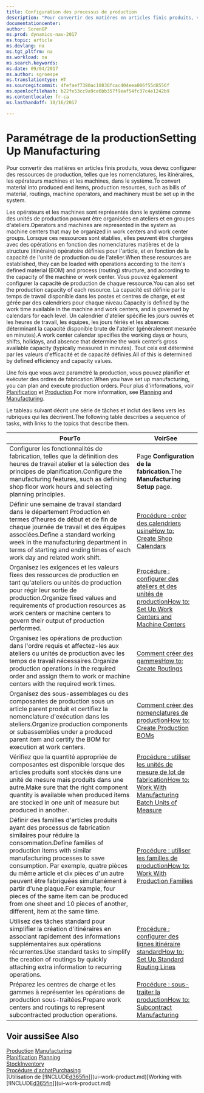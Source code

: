 ```yaml
---
title: Configuration des processus de production
description: "Pour convertir des matières en articles finis produits, vous devez configurer des ressources de production, telles que les nomenclatures, les itinéraires, les opérateurs machines et les machines, dans le système."
documentationcenter: 
author: SorenGP
ms.prod: dynamics-nav-2017
ms.topic: article
ms.devlang: na
ms.tgt_pltfrm: na
ms.workload: na
ms.search.keywords: 
ms.date: 09/04/2017
ms.author: sgroespe
ms.translationtype: HT
ms.sourcegitcommit: 4fefaef7380ac10836fcac404eea006f55d8556f
ms.openlocfilehash: b22fe53cc9a9ce6bb357f9eaf54fc37c4e1242b9
ms.contentlocale: fr-ca
ms.lasthandoff: 10/16/2017

---
```

# <a name="setting-up-manufacturing"></a><span data-ttu-id="4d7fc-103">Paramétrage de la production</span><span class="sxs-lookup"><span data-stu-id="4d7fc-103">Setting Up Manufacturing</span></span>
<span data-ttu-id="4d7fc-104">Pour convertir des matières en articles finis produits, vous devez configurer des ressources de production, telles que les nomenclatures, les itinéraires, les opérateurs machines et les machines, dans le système.</span><span class="sxs-lookup"><span data-stu-id="4d7fc-104">To convert material into produced end items, production resources, such as bills of material, routings, machine operators, and machinery must be set up in the system.</span></span>

<span data-ttu-id="4d7fc-105">Les opérateurs et les machines sont représentés dans le système comme des unités de production pouvant être organisées en ateliers et en groupes d'ateliers.</span><span class="sxs-lookup"><span data-stu-id="4d7fc-105">Operators and machines are represented in the system as machine centers that may be organized in work centers and work center groups.</span></span> <span data-ttu-id="4d7fc-106">Lorsque ces ressources sont établies, elles peuvent être chargées avec des opérations en fonction des nomenclatures matières et de la structure (itinéraire) opératoire définies pour l'article, et en fonction de la capacité de l'unité de production ou de l'atelier.</span><span class="sxs-lookup"><span data-stu-id="4d7fc-106">When these resources are established, they can be loaded with operations according to the item's defined material (BOM) and process (routing) structure, and according to the capacity of the machine or work center.</span></span> <span data-ttu-id="4d7fc-107">Vous pouvez également configurer la capacité de production de chaque ressource.</span><span class="sxs-lookup"><span data-stu-id="4d7fc-107">You can also set the production capacity of each resource.</span></span> <span data-ttu-id="4d7fc-108">La capacité est définie par le temps de travail disponible dans les postes et centres de charge, et est gérée par des calendriers pour chaque niveau.</span><span class="sxs-lookup"><span data-stu-id="4d7fc-108">Capacity is defined by the work time available in the machine and work centers, and is governed by calendars for each level.</span></span> <span data-ttu-id="4d7fc-109">Un calendrier d'atelier spécifie les jours ouvrés et les heures de travail, les équipes, les jours fériés et les absences déterminant la capacité disponible brute de l'atelier (généralement mesurée en minutes).</span><span class="sxs-lookup"><span data-stu-id="4d7fc-109">A work center calendar specifies the working days or hours, shifts, holidays, and absence that determine the work center’s gross available capacity (typically measured in minutes).</span></span> <span data-ttu-id="4d7fc-110">Tout cela est déterminé par les valeurs d'efficacité et de capacité définies.</span><span class="sxs-lookup"><span data-stu-id="4d7fc-110">All of this is determined by defined efficiency and capacity values.</span></span>  

<span data-ttu-id="4d7fc-111">Une fois que vous avez paramétré la production, vous pouvez planifier et exécuter des ordres de fabrication.</span><span class="sxs-lookup"><span data-stu-id="4d7fc-111">When you have set up manufacturing, you can plan and execute production orders.</span></span> <span data-ttu-id="4d7fc-112">Pour plus d'informations, voir [Planification](production-planning.md) et [Production](production-manage-manufacturing.md).</span><span class="sxs-lookup"><span data-stu-id="4d7fc-112">For more information, see [Planning](production-planning.md) and [Manufacturing](production-manage-manufacturing.md).</span></span>  

 <span data-ttu-id="4d7fc-113">Le tableau suivant décrit une série de tâches et inclut des liens vers les rubriques qui les décrivent.</span><span class="sxs-lookup"><span data-stu-id="4d7fc-113">The following table describes a sequence of tasks, with links to the topics that describe them.</span></span>   

|<span data-ttu-id="4d7fc-114">**Pour**</span><span class="sxs-lookup"><span data-stu-id="4d7fc-114">**To**</span></span>|<span data-ttu-id="4d7fc-115">**Voir**</span><span class="sxs-lookup"><span data-stu-id="4d7fc-115">**See**</span></span>|  
|------------|-------------|  
|<span data-ttu-id="4d7fc-116">Configurer les fonctionnalités de fabrication, telles que la définition des heures de travail atelier et la sélection des principes de planification.</span><span class="sxs-lookup"><span data-stu-id="4d7fc-116">Configure the manufacturing features, such as defining shop floor work hours and selecting planning principles.</span></span>|<span data-ttu-id="4d7fc-117">Page **Configuration de la fabrication**.</span><span class="sxs-lookup"><span data-stu-id="4d7fc-117">The **Manufacturing Setup** page.</span></span>|  
|<span data-ttu-id="4d7fc-118">Définir une semaine de travail standard dans le département Production en termes d'heures de début et de fin de chaque journée de travail et des équipes associées.</span><span class="sxs-lookup"><span data-stu-id="4d7fc-118">Define a standard working week in the manufacturing department in terms of starting and ending times of each work day and related work shift.</span></span>|[<span data-ttu-id="4d7fc-119">Procédure : créer des calendriers usine</span><span class="sxs-lookup"><span data-stu-id="4d7fc-119">How to: Create Shop Calendars</span></span>](production-how-to-create-work-center-calendars.md)|  
|<span data-ttu-id="4d7fc-120">Organisez les exigences et les valeurs fixes des ressources de production en tant qu'ateliers ou unités de production pour régir leur sortie de production.</span><span class="sxs-lookup"><span data-stu-id="4d7fc-120">Organize fixed values and requirements of production resources as work centers or machine centers to govern their output of production performed.</span></span>|[<span data-ttu-id="4d7fc-121">Procédure : configurer des ateliers et des unités de production</span><span class="sxs-lookup"><span data-stu-id="4d7fc-121">How to: Set Up Work Centers and Machine Centers</span></span>](production-how-to-set-up-work-and-machine-centers.md)|
|<span data-ttu-id="4d7fc-122">Organisez les opérations de production dans l'ordre requis et affectez-les aux ateliers ou unités de production avec les temps de travail nécessaires.</span><span class="sxs-lookup"><span data-stu-id="4d7fc-122">Organize production operations in the required order and assign them to work or machine centers with the required work times.</span></span>|[<span data-ttu-id="4d7fc-123">Comment créer des gammes</span><span class="sxs-lookup"><span data-stu-id="4d7fc-123">How to: Create Routings</span></span>](production-how-to-create-routings.md)|
|<span data-ttu-id="4d7fc-124">Organisez des sous-assemblages ou des composantes de production sous un article parent produit et certifiez la nomenclature d'exécution dans les ateliers.</span><span class="sxs-lookup"><span data-stu-id="4d7fc-124">Organize production components or subassemblies under a produced parent item and certify the BOM for execution at work centers.</span></span>|[<span data-ttu-id="4d7fc-125">Comment créer des nomenclatures de production</span><span class="sxs-lookup"><span data-stu-id="4d7fc-125">How to: Create Production BOMs</span></span>](production-how-to-create-production-boms.md)|
|<span data-ttu-id="4d7fc-126">Vérifiez que la quantité appropriée de composantes est disponible lorsque des articles produits sont stockés dans une unité de mesure mais produits dans une autre.</span><span class="sxs-lookup"><span data-stu-id="4d7fc-126">Make sure that the right component quantity is available when produced items are stocked in one unit of measure but produced in another.</span></span>|[<span data-ttu-id="4d7fc-127">Procédure : utiliser les unités de mesure de lot de fabrication</span><span class="sxs-lookup"><span data-stu-id="4d7fc-127">How to: Work With Manufacturing Batch Units of Measure</span></span>](production-how-to-use-the-manufacturing-batch-unit-of-measure.md)|  
|<span data-ttu-id="4d7fc-128">Définir des familles d'articles produits ayant des processus de fabrication similaires pour réduire la consommation.</span><span class="sxs-lookup"><span data-stu-id="4d7fc-128">Define families of production items with similar manufacturing processes to save consumption.</span></span> <span data-ttu-id="4d7fc-129">Par exemple, quatre pièces du même article et dix pièces d'un autre peuvent être fabriquées simultanément à partir d'une plaque.</span><span class="sxs-lookup"><span data-stu-id="4d7fc-129">For example, four pieces of the same item can be produced from one sheet and 10 pieces of another, different, item at the same time.</span></span>|[<span data-ttu-id="4d7fc-130">Procédure : utiliser les familles de production</span><span class="sxs-lookup"><span data-stu-id="4d7fc-130">How to: Work With Production Families</span></span>](production-how-work-family.md)|
|<span data-ttu-id="4d7fc-131">Utilisez des tâches standard pour simplifier la création d'itinéraires en associant rapidement des informations supplémentaires aux opérations récurrentes.</span><span class="sxs-lookup"><span data-stu-id="4d7fc-131">Use standard tasks to simplify the creation of routings by quickly attaching extra information to recurring operations.</span></span>|[<span data-ttu-id="4d7fc-132">Procédure : configurer des lignes itinéraire standard</span><span class="sxs-lookup"><span data-stu-id="4d7fc-132">How to: Set Up Standard Routing Lines</span></span>](production-how-set-up-standard-routing-lines.md)|  
|<span data-ttu-id="4d7fc-133">Préparez les centres de charge et les gammes à représenter les opérations de production sous-traitées.</span><span class="sxs-lookup"><span data-stu-id="4d7fc-133">Prepare work centers and routings to represent subcontracted production operations.</span></span>|[<span data-ttu-id="4d7fc-134">Procédure : sous-traiter la production</span><span class="sxs-lookup"><span data-stu-id="4d7fc-134">How to: Subcontract Manufacturing</span></span>](production-how-to-subcontract-manufacturing.md)|  

## <a name="see-also"></a><span data-ttu-id="4d7fc-135">Voir aussi</span><span class="sxs-lookup"><span data-stu-id="4d7fc-135">See Also</span></span>
<span data-ttu-id="4d7fc-136">[Production](production-manage-manufacturing.md)  </span><span class="sxs-lookup"><span data-stu-id="4d7fc-136">[Manufacturing](production-manage-manufacturing.md)  </span></span>  
<span data-ttu-id="4d7fc-137">[Planification](production-planning.md) </span><span class="sxs-lookup"><span data-stu-id="4d7fc-137">[Planning](production-planning.md) </span></span>  
[<span data-ttu-id="4d7fc-138">Stock</span><span class="sxs-lookup"><span data-stu-id="4d7fc-138">Inventory</span></span>](inventory-manage-inventory.md)  
[<span data-ttu-id="4d7fc-139">Procédure d'achat</span><span class="sxs-lookup"><span data-stu-id="4d7fc-139">Purchasing</span></span>](purchasing-manage-purchasing.md)  
<span data-ttu-id="4d7fc-140">[Utilisation de [!INCLUDE[d365fin](includes/d365fin_md.md)]](ui-work-product.md)</span><span class="sxs-lookup"><span data-stu-id="4d7fc-140">[Working with [!INCLUDE[d365fin](includes/d365fin_md.md)]](ui-work-product.md)</span></span>


